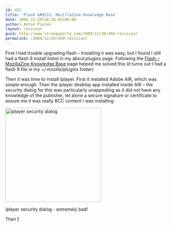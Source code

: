 ```yaml
---
id: 451
title: 'Flash &#8211; MozillaZine Knowledge Base'
date: 2008-12-20T18:28:03+00:00
author: Anton Piatek
layout: revision
guid: http://www.strangeparty.com/2008/12/20/450-revision/
permalink: /2008/12/20/450-revision/
---
```

First I had trouble upgrading flash &#8211; Installing it was easy, but I found I still had a flash 9 install listed in my about:plugins page. Following the [Flash &#8211; MozillaZine Knowledge Base](http://kb.mozillazine.org/Macromedia_Flash#Linux_and_Solaris) page helped me solved this (it turns out I had a flash 9 file in my ~/.mozilla/plugins folder)

Then it was time to install iplayer. First it installed Adobe AIR, which was simple enough. Then the iplayer desktop app installed inside AIR &#8211; the security dialog for this was particularly unappealing as it did not have any knowledge of the publisher, let alone a secure signature or certificate to assure me it was really BCC content I was installing

<div id="attachment_449" style="width: 310px" class="wp-caption alignnone">
  <img aria-describedby="caption-attachment-449" class="size-medium wp-image-449" title="iplayer security dialog" src="http://www.strangeparty.com/wordpress/uploads/2008/12/iplayer_install-300x295.jpg" alt="iplayer security dialog" width="300" height="295" />
  
  <p id="caption-attachment-449" class="wp-caption-text">
    iplayer security dialog - extremely bad!
  </p>
</div>

Then [f  
](http://kb.mozillazine.org/Macromedia_Flash#Linux_and_Solaris)